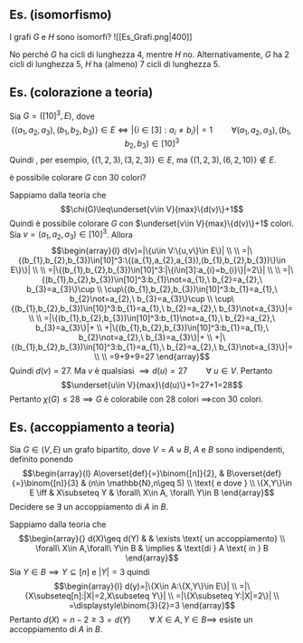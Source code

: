 ## Es. (isomorfismo)
I grafi $G$ e $H$ sono isomorfi?
![[Es_Grafi.png|400]]

No perché $G$ ha cicli di lunghezza 4, mentre $H$ no.
Alternativamente, $G$ ha 2 cicli di lunghezza 5, $H$ ha (almeno) 7 cicli di lunghezza 5.

## Es. (colorazione a teoria)
Sia $G=([10]^3,E)$, dove $$\{(a_{1},a_{2},a_{3}),(b_{1},b_{2},b_{3})\}\in E\iff|\{i\in[3]:a_{i}\not=b_{i}\}|=1\quad\quad\forall(a_{1},a_{2},a_{3}),(b_{1},b_{2},b_{3})\in[10]^3$$
Quindi , per esempio, $\{(1,2,3),(3,2,3)\}\in E$, ma $\{(1,2,3),(6,2,10)\}\not\in E$.

è possibile colorare $G$ con 30 colori?

Sappiamo dalla teoria che $$\chi(G)\leq\underset{v\in V}{max}\{d(v)\}+1$$
Quindi è possibile colorare $G$ con $\underset{v\in V}{max}\{d(v)\}+1$ colori.
Sia $v=(a_{1},a_{2},a_{3})\in[10]^3$. Allora $$\begin{array}{l}
d(v)=|\{u\in V:\{u,v\}\in E\}| \\ \\
=|\{(b_{1},b_{2},b_{3})\in[10]^3:\{(a_{1},a_{2},a_{3}),(b_{1},b_{2},b_{3})\}\in E\}\}| \\ \\
=|\{(b_{1},b_{2},b_{3})\in[10]^3:|\{i\in[3]:a_{i}=b_{i}\}|=2\}| \\ \\
=|\{(b_{1},b_{2},b_{3})\in[10]^3:b_{1}\not=a_{1},\ b_{2}=a_{2},\ b_{3}=a_{3}\}\cup \\
\cup\{(b_{1},b_{2},b_{3})\in[10]^3:b_{1}=a_{1},\ b_{2}\not=a_{2},\ b_{3}=a_{3}\}\cup \\
\cup\{(b_{1},b_{2},b_{3})\in[10]^3:b_{1}=a_{1},\ b_{2}=a_{2},\ b_{3}\not=a_{3}\}|= \\ \\
=|\{(b_{1},b_{2},b_{3})\in[10]^3:b_{1}\not=a_{1},\ b_{2}=a_{2},\ b_{3}=a_{3}\}|+ \\
+|\{(b_{1},b_{2},b_{3})\in[10]^3:b_{1}=a_{1},\ b_{2}\not=a_{2},\ b_{3}=a_{3}\}|+ \\
+|\{(b_{1},b_{2},b_{3})\in[10]^3:b_{1}=a_{1},\ b_{2}=a_{2},\ b_{3}\not=a_{3}\}|= \\ \\
=9+9+9=27
\end{array}$$
Quindi $d(v)=27$. Ma $v$ è qualsiasi $\implies d(u)=27\quad\quad\forall\ u\in V$. Pertanto $$\underset{u\in V}{max}\{d(u)\}+1=27+1=28$$
Pertanto $\chi(G)\leq 28\implies G$ è colorabile con 28 colori $\implies$con 30 colori.

## Es. (accoppiamento a teoria)
Sia $G\in(V,E)$ un grafo bipartito, dove $V=A\uplus B$, $A$ e $B$ sono indipendenti, definito ponendo $$\begin{array}{l}
A\overset{def}{=}\binom{[n]}{2}, & B\overset{def}{=}\binom{[n]}{3} & (n\in \mathbb{N},n\geq 5) \\
\text{ e dove } \\
\{X,Y\}\in E \iff & X\subseteq Y & \forall\ X\in A, \forall\ Y\in B
\end{array}$$
Decidere se $\exists$ un accoppiamento di $A$ in $B$. 

Sappiamo dalla teoria che $$\begin{array}{}
d(X)\geq d(Y) &  & \exists \text{ un accoppiamento} \\
\forall\ X\in A,\forall\ Y\in B & \implies & \text{di } A \text{ in } B
\end{array}$$Sia $Y\in B\implies Y\subseteq[n]\text{ e }|Y|=3$ quindi $$\begin{array}{l}
d(y)=|\{X\in A:\{X,Y\}\in E\}| \\
=|\{X\subseteq[n]:|X|=2,X\subseteq Y\}| \\
=|\{X\subseteq Y:|X|=2\}| \\
=\displaystyle\binom{3}{2}=3
\end{array}$$Pertanto $d(X)=n-2\geq 3=d(Y)\quad\quad\forall\ X\in A,Y\in B\implies$ esiste un accoppiamento di $A$ in $B$.